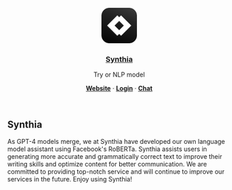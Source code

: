 <p align="center">
  <a href="https://try-synthia.com">
    <img src="./public/static/favicons/favicon.svg" height="80">
    <h3 align="center">Synthia</h3>
  </a>
</p>

<p align="center">
  Try or NLP model
</p>

<p align="center">
  <a href="https://try-synthia.com/"><strong>Website</strong></a> ·
  <a href="https://try-synthia.com/login"><strong>Login</strong></a> ·
  <a href="https://try-synthia.com/chat"><strong>Chat</strong></a> 
</p>
<br/>

## Synthia

As GPT-4 models merge, we at Synthia have developed our own language model assistant using Facebook's RoBERTa. Synthia assists users in generating more accurate and grammatically correct text to improve their writing skills and optimize content for better communication. We are committed to providing top-notch service and will continue to improve our services in the future. Enjoy using Synthia!
